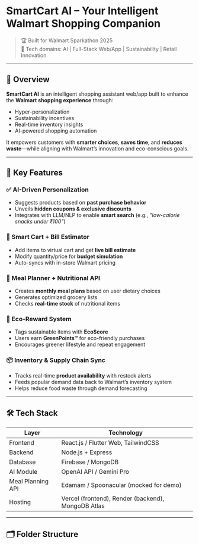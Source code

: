# SmartCart AI – Your Intelligent Walmart Shopping Companion

> 🏆 Built for Walmart Sparkathon 2025  
> 🚀 Tech domains: AI | Full-Stack Web/App | Sustainability | Retail Innovation

---

## 📌 Overview

**SmartCart AI** is an intelligent shopping assistant web/app built to enhance the **Walmart shopping experience** through:
- Hyper-personalization  
- Sustainability incentives  
- Real-time inventory insights  
- AI-powered shopping automation

It empowers customers with **smarter choices**, **saves time**, and **reduces waste**—while aligning with Walmart’s innovation and eco-conscious goals.

---

## 🔐 Key Features

### ✅ AI-Driven Personalization
- Suggests products based on **past purchase behavior**
- Unveils **hidden coupons & exclusive discounts**  
- Integrates with LLM/NLP to enable **smart search** (e.g., *"low-calorie snacks under ₹100"*)


### 🛒 Smart Cart + Bill Estimator
- Add items to virtual cart and get **live bill estimate**
- Modify quantity/price for **budget simulation**
- Auto-syncs with in-store Walmart pricing

### 🧠 Meal Planner + Nutritional API
- Creates **monthly meal plans** based on user dietary choices
- Generates optimized grocery lists
- Checks **real-time stock** of nutritional items

### 🌱 Eco-Reward System
- Tags sustainable items with **EcoScore**
- Users earn **GreenPoints™** for eco-friendly purchases
- Encourages greener lifestyle and repeat engagement

### 📦 Inventory & Supply Chain Sync
- Tracks real-time **product availability** with restock alerts  
- Feeds popular demand data back to Walmart’s inventory system  
- Helps reduce food waste through demand forecasting

---

## 🛠️ Tech Stack

| Layer | Technology |
|-------|------------|
| Frontend | React.js / Flutter Web, TailwindCSS |
| Backend | Node.js + Express |
| Database | Firebase / MongoDB |
| AI Module | OpenAI API / Gemini Pro |
| Meal Planning API | Edamam / Spoonacular (mocked for demo) |
| Hosting | Vercel (frontend), Render (backend), MongoDB Atlas |

---

## 🗂️ Folder Structure

